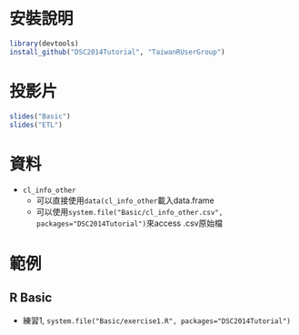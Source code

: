 # 安裝說明

```r
library(devtools)
install_github("DSC2014Tutorial", "TaiwanRUserGroup")
```

# 投影片

```r
slides("Basic")
slides("ETL")
```

# 資料

- `cl_info_other` 
    - 可以直接使用`data(cl_info_other`載入data.frame
    - 可以使用`system.file("Basic/cl_info_other.csv", packages="DSC2014Tutorial")`來access .csv原始檔

# 範例

## R Basic

- 練習1, `system.file("Basic/exercise1.R", packages="DSC2014Tutorial")`
